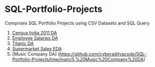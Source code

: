 # SQL-Portfolio-Projects
Comprises SQL Portfolio Projects using CSV Datasets and SQL Query
1. [Census India 2011 DA](https://github.com/cyberadityacode/SQLPortfolioProj_Census2011)
2. [Employee Salaries DA](https://github.com/cyberadityacode/SQL-Portfolio-Projects/tree/main/2.%20Employee%20Salary%20DA)
3. [Titanic DA](https://github.com/cyberadityacode/SQL-Portfolio-Projects/tree/main/3%20Titanic%20DA)
4. [Supermarket Sales EDA](https://github.com/cyberadityacode/SQL-Portfolio-Projects/tree/main/4.%20Supermarket%20Sales%20EDA)
5. [Music Company DA] (https://github.com/cyberadityacode/SQL-Portfolio-Projects/tree/main/5.%20Music%20Company%20DA)



